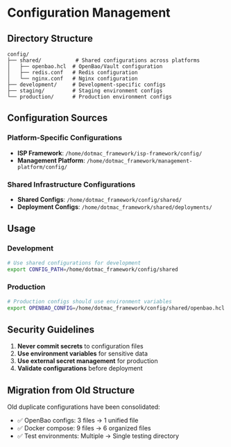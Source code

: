 # Configuration Management

## Directory Structure

```
config/
├── shared/           # Shared configurations across platforms
│   ├── openbao.hcl  # OpenBao/Vault configuration
│   ├── redis.conf   # Redis configuration
│   └── nginx.conf   # Nginx configuration
├── development/     # Development-specific configs
├── staging/         # Staging environment configs
└── production/      # Production environment configs
```

## Configuration Sources

### Platform-Specific Configurations
- **ISP Framework**: `/home/dotmac_framework/isp-framework/config/`
- **Management Platform**: `/home/dotmac_framework/management-platform/config/`

### Shared Infrastructure Configurations
- **Shared Configs**: `/home/dotmac_framework/config/shared/`
- **Deployment Configs**: `/home/dotmac_framework/shared/deployments/`

## Usage

### Development
```bash
# Use shared configurations for development
export CONFIG_PATH=/home/dotmac_framework/config/shared
```

### Production
```bash
# Production configs should use environment variables
export OPENBAO_CONFIG=/home/dotmac_framework/config/shared/openbao.hcl
```

## Security Guidelines

1. **Never commit secrets** to configuration files
2. **Use environment variables** for sensitive data
3. **Use external secret management** for production
4. **Validate configurations** before deployment

## Migration from Old Structure

Old duplicate configurations have been consolidated:
- ✅ OpenBao configs: 3 files → 1 unified file
- ✅ Docker compose: 9 files → 6 organized files
- ✅ Test environments: Multiple → Single testing directory